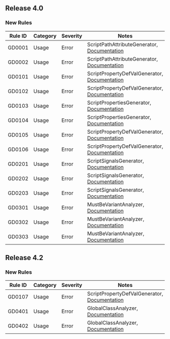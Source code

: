 ## Release 4.0

### New Rules

Rule ID | Category | Severity | Notes
--------|----------|----------|--------------------
GD0001  |  Usage   |  Error   | ScriptPathAttributeGenerator, [Documentation](https://docs.redotengine.org/en/stable/tutorials/scripting/c_sharp/diagnostics/GD0001.html)
GD0002  |  Usage   |  Error   | ScriptPathAttributeGenerator, [Documentation](https://docs.redotengine.org/en/stable/tutorials/scripting/c_sharp/diagnostics/GD0002.html)
GD0101  |  Usage   |  Error   | ScriptPropertyDefValGenerator, [Documentation](https://docs.redotengine.org/en/stable/tutorials/scripting/c_sharp/diagnostics/GD0101.html)
GD0102  |  Usage   |  Error   | ScriptPropertyDefValGenerator, [Documentation](https://docs.redotengine.org/en/stable/tutorials/scripting/c_sharp/diagnostics/GD0102.html)
GD0103  |  Usage   |  Error   | ScriptPropertiesGenerator, [Documentation](https://docs.redotengine.org/en/stable/tutorials/scripting/c_sharp/diagnostics/GD0103.html)
GD0104  |  Usage   |  Error   | ScriptPropertiesGenerator, [Documentation](https://docs.redotengine.org/en/stable/tutorials/scripting/c_sharp/diagnostics/GD0104.html)
GD0105  |  Usage   |  Error   | ScriptPropertyDefValGenerator, [Documentation](https://docs.redotengine.org/en/stable/tutorials/scripting/c_sharp/diagnostics/GD0105.html)
GD0106  |  Usage   |  Error   | ScriptPropertyDefValGenerator, [Documentation](https://docs.redotengine.org/en/stable/tutorials/scripting/c_sharp/diagnostics/GD0106.html)
GD0201  |  Usage   |  Error   | ScriptSignalsGenerator, [Documentation](https://docs.redotengine.org/en/stable/tutorials/scripting/c_sharp/diagnostics/GD0201.html)
GD0202  |  Usage   |  Error   | ScriptSignalsGenerator, [Documentation](https://docs.redotengine.org/en/stable/tutorials/scripting/c_sharp/diagnostics/GD0202.html)
GD0203  |  Usage   |  Error   | ScriptSignalsGenerator, [Documentation](https://docs.redotengine.org/en/stable/tutorials/scripting/c_sharp/diagnostics/GD0203.html)
GD0301  |  Usage   |  Error   | MustBeVariantAnalyzer, [Documentation](https://docs.redotengine.org/en/stable/tutorials/scripting/c_sharp/diagnostics/GD0301.html)
GD0302  |  Usage   |  Error   | MustBeVariantAnalyzer, [Documentation](https://docs.redotengine.org/en/stable/tutorials/scripting/c_sharp/diagnostics/GD0302.html)
GD0303  |  Usage   |  Error   | MustBeVariantAnalyzer, [Documentation](https://docs.redotengine.org/en/stable/tutorials/scripting/c_sharp/diagnostics/GD0303.html)

## Release 4.2

### New Rules

Rule ID | Category | Severity | Notes
--------|----------|----------|--------------------
GD0107  |  Usage   |  Error   | ScriptPropertyDefValGenerator, [Documentation](https://docs.redotengine.org/en/stable/tutorials/scripting/c_sharp/diagnostics/GD0107.html)
GD0401  |  Usage   |  Error   | GlobalClassAnalyzer, [Documentation](https://docs.redotengine.org/en/stable/tutorials/scripting/c_sharp/diagnostics/GD0401.html)
GD0402  |  Usage   |  Error   | GlobalClassAnalyzer, [Documentation](https://docs.redotengine.org/en/stable/tutorials/scripting/c_sharp/diagnostics/GD0402.html)
